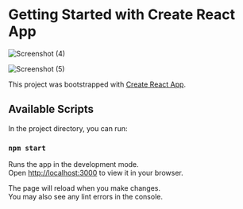 # Getting Started with Create React App

![Screenshot (4)](https://github.com/90Anand/Movie-Show-App-Master/assets/139998947/90d53069-09a7-4925-a34a-cc51975d979e)

![Screenshot (5)](https://github.com/90Anand/Movie-Show-App-Master/assets/139998947/f64324e9-76f1-462a-a077-3fe9344fac6d)

This project was bootstrapped with [Create React App](https://github.com/facebook/create-react-app).

## Available Scripts

In the project directory, you can run:

### `npm start`

Runs the app in the development mode.\
Open [http://localhost:3000](http://localhost:3000) to view it in your browser.

The page will reload when you make changes.\
You may also see any lint errors in the console.



